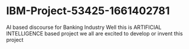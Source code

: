 # IBM-Project-53425-1661402781
AI based discourse for Banking Industry
Well this is ARTIFICIAL INTELLIGENCE based project we all are excited to develop or invent this project
